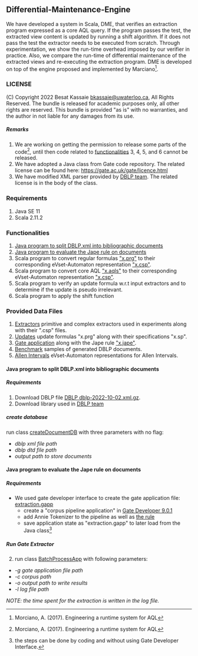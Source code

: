 ## Differential-Maintenance-Engine
 We have developed a system in Scala, DME, that verifies an extraction program expressed as a core AQL query.  If the program passes the test, the extracted view content is updated by running a shift algorithm. If it does not pass the test the extractor needs to be  executed from scratch. Through experimentation,  we show the run-time overhead imposed by our verifier in practice. Also, we compare the run-time of differential maintenance of the extracted views and re-executing the extraction program. DME is developed on top of the engine proposed and implemented by Marciano[^1].
### LICENSE
(C) Copyright 2022 Besat Kassaie <bkassaie@uwaterloo.ca>, All Rights Reserved.
The bundle is released for academic purposes only, all other rights are reserved.
This bundle is provided "as is" with no warranties, and the author in not liable for any damages from its use.

##### Remarks
1. We are working on getting the permission to release some parts of the code[^1], until then code related to [functionalities](https://github.com/Besatkassaie/Differential-Maintenance-Engine#functionalities) 3, 4, 5, and 6 cannot be released.
2. We have adopted a Java class from Gate code repository. The related license can be found here: https://gate.ac.uk/gate/licence.html
3. We have modified XML parser provided by [DBLP team](https://dblp.org/faq/How+to+parse+dblp+xml.html). The related license is in the body of the class.
[^1]: Morciano, A. (2017). Engineering a runtime system for AQL
### Requirements
1. Java SE 11
2. Scala 2.11.2  

### Functionalities
1. [Java program to split DBLP.xml into bibliographic documents](https://github.com/Besatkassaie/Differential-Maintenance-Engine#java-program-to-split-dblpxml-into-bibliographic-documents)
2. [Java program to evaluate the Jape rule on documents](https://github.com/Besatkassaie/Differential-Maintenance-Engine#java-program-to-evaluate-the-jape-rule-on-documents)
3. Scala program to convert regular formulas ["x.prg"](data/extractPrograms/finalExtractors/proc_less/proc_less.prg) to their corresponding  eVset-Automaton representation  ["x.csp"](data/extractPrograms/finalExtractors/proc_less/proc_less_QnRfM.csp).
4. Scala program to convert core AQL ["x.aqls"](data/extractPrograms/finalExtractors/proc_less_article_less_moreThanOneAuthor/moreThOneAuthorProc_lessArcl_less.aqls) to their corresponding  eVset-Automaton representation  ["x.csp"](data/extractPrograms/finalExtractors/proc_less_article_less_moreThanOneAuthor/moreThOneAuthorProc_lessArcl_less.csp).
5. Scala program to verify an update formula w.r.t input extractors and to determine if the update is pseudo irrelevant.
6. Scala program to apply the shift function


### Provided Data Files
1.  [Extractors](data/extractPrograms/finalExtractors) primitive and complex extractors used in experiments along with their ".csp" files.
2.  [Updates](data/extractPrograms/Updates) update formulas "x.prg" along with their specifications "x.sp".
3.  [Gate application](gaterelated/extraction.gapp) along with the Jape rule ["x.jape"](gaterelated/Data/Grammar/Article.jape).
4.  [Benchmark](data/DBLP/benchmark) samples of generated DBLP documents.
5.  [Allen Intervals](data/Allen_Interval) eVset-Automaton representations for Allen Intervals.

#### Java program to split DBLP.xml into bibliographic documents

##### Requirements
   1. Download DBLP file [DBLP dblp-2022-10-02.xml.gz]( https://dblp.org/xml/release/).
   2. Download library used in [DBLP team](https://dblp.org/src/mmdb-2019-04-29-sources.jar)

##### create database
  run class [createDocumentDB](DBLP_PrepData/src/createDocumentDB.java) with three parameters with no flag:
   - *dblp xml file path*
   - *dblp dtd file path*
   - *output path to store documents*

#### Java program to evaluate the Jape rule on documents
##### Requirements
 * We used gate developer interface to create the gate application file: [extraction.gapp](gaterelated/extraction.gapp)
   - create a "corpus pipeline application" in [Gate Developer 9.0.1](https://gate.ac.uk/download/)
   - add Annie Tokenizer to the pipeline as well as [the rule]((gaterelated/Data/Grammar/Article.jape))  
   - save application state as "extraction.gapp" to later load from the Java class[^2]

  [^2]:  the steps can be done by coding and without using Gate Developer Interface.
##### Run Gate Extractor
2. run class [BatchProcessApp](gaterelated/Code/src/cs/uwaterloo/BatchProcessApp.java) with following parameters:
  * *-g gate application file path*
  * *-c corpus path*
  * *-o output path to write results*
  * *-l log file path*

*NOTE: the time spent for the extraction is written in the log file.*
